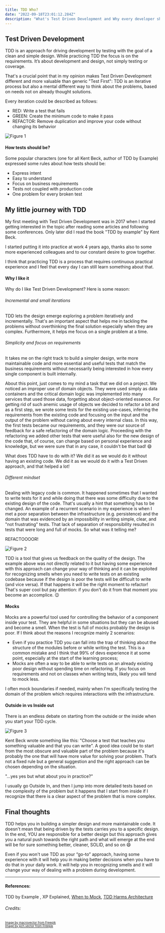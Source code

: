 ```yaml
---
title: TDD Who?
date: "2022-09-18T23:01:12.284Z"
description: "What's Test Driven Development and Why every developer should experience it?"
---
```


## Test Driven Development

TDD is an approach for driving development by testing with the goal of a clean and simple design. While practicing TDD
the focus is on the requirements. It’s about development and design, not simply testing or coverage.

That's a crucial point that in my opinion makes Test Driven Development   different and more valuable than generic
"Test First": TDD is an iterative process but also a mental different way to think about the problems,
based on needs not on already thought solutions.

Every iteration could be described as follows:

- RED: Write a test that fails
- GREEN: Create the minimum code to make it pass
- REFACTOR: Remove duplication and improve your code without changing its behavior

![Figure 1](./tdd.jpg "TDD cycle")

#### How tests should be?
Some popular characters (one for all Kent Beck, author of TDD by Example) expressed some rules about how tests should be:

- Express intent
- Easy to understand
- Focus on business requirements
- Tests not coupled with production code
- One problem for every broken test


## My little journey with TDD

My first meeting with Test Driven Development was in 2017 when I started getting interested in the topic after reading
some articles and following some conferences. Only later did I read the book "TDD by example" by Kent Beck.

I started putting it into practice at work 4 years ago, thanks also to some more experienced colleagues and
to our constant desire to grow together.

I think that practicing TDD is a process that requires continuous practical experience and I feel that every
day I can still learn something about that.

#### Why I like it

Why do I like Test Driven Development?
Here is some reason:

###### Incremental and small iterations
TDD lets the design emerge exploring a problem iteratively and incrementally. That's an important aspect that helps me
in tackling the problems without overthinking the final solution especially when they are complex.
Furthermore, it helps me focus on a single problem at a time.

###### Simplicity and focus on requirements

It takes me on the right track to build a simpler design, write more maintainable code and more essential
and useful tests that match the business requirements without necessarily being interested in how every single component
is built internally.

About this point, just comes to my mind a task that we did on a project.
We noticed an improper use of domain objects. They were used simply as data containers and the critical domain
logic was implemented into many services that used those data, forgetting about object-oriented essence.
For getting rid of such anemic usage of objects we decided to refactor a bit and as a first step, we wrote some tests for the
existing use-cases, inferring the requirements from the existing code and focusing on the input and the output of the problem
without caring about every internal class.
In this way, the first tests became our requirements, and they were our source of feedback for a safe refactoring of the domain logic.
Proceeding with the refactoring we added other tests that were useful also for the new design of the code that, of course, can change based on personal experience and knowledge,
but we were sure that in any case, it couldn't be that bad! :smile:

What does TDD have to do with it?
We did it as we would do it without having an existing code. We did it as we would do it with a Test Driven approach,
and that helped a lot!

###### Different mindset

Dealing with legacy code is common. It happened sometimes that I wanted to write tests for it and while doing that
there was some difficulty due to the existing design of the code. That's usually a hint that something has to be changed.
An example of a recurrent scenario in my experience is when I met a poor separation between the infrastructure (e.g. persistence)
and the domain that was evidenced by an impossibility in writing simple, clear, and "not frustrating" tests.
That lack of separation of responsibility resulted in tests that were long and full of mocks. So what was it telling me?

REFACTOOOOR!

![Figure 2](./hammer.jpg "Refactoring")

TDD is a tool that gives us feedback on the quality of the design.
The example above was not directly related to it but having some experience with this approach can change your way of thinking
and it can be exploited for recognizing smells when you need to write tests on an existing codebase because if the design
is poor the tests will be difficult to write (and vice versa). If that happens it will be the right moment to refactor!
That's super cool but pay attention: if you don't do it from that moment you become an accomplice. :wink:

#### Mocks
Mocks are a powerful tool used for controlling the behavior of a component inside your test. They are helpful in some
situations but they can be abused and become a smell. When the test is full of mocks probably the design is poor. If I
think about the reasons I recognize mainly 2 scenarios:

- Even if you practice TDD you can fall into the trap of thinking about the structure of the modules before or while
  writing the test. This is a common mistake and I think that 99% of devs experience it at some point, especially at the
  start of the learning process;
- Mocks are often a way to be able to write tests on an already existing poor design without spending time on refactoring.
  If you focus on requirements and not on classes when writing tests, likely you will tend to mock less.

I often mock boundaries if needed, mainly when I'm specifically testing the domain of the problem which requires
interactions with the infrastructure.

#### Outside in vs Inside out
There is an endless debate on starting from the outside or the inside when you start your TDD cycle.

![Figure 3](./gladiators.jpg "Outside in vs Inside out")

Kent Beck wrote something like this: "Choose a test that teaches you something valuable and that you can write".
A good idea could be to start from the most obscure and valuable part of the problem because it's probably the one
that will have more value for solving your problem.
That’s not a fixed rule but a general suggestion and the right approach can be chosen depending on the situation.

"...yes yes but what about you in practice?"

I usually go Outside In, and then I jump into more detailed tests based on the complexity of the problem but
it happens that I start from inside if I recognize that there is a clear aspect of the problem that is more complex.

## Final thoughts

TDD helps you in building a simpler design and more maintainable code. It doesn't mean that being driven by the tests carries
you to a specific design.
In the end, YOU are responsible for a better design but this approach gives you a natural push towards the right path and what will
emerge at the end will be for sure something better, cleaner, SOLID, and so on :smile:

Even if you won't use TDD as your “go-to” approach, having some experience with it will help you in making better
decisions when you have to do that in your daily work. It will help you in recognizing smells and it will change your way
of dealing with a problem during development.

---

#### References:
TDD by Example , XP Explained, [When to Mock](https://blog.cleancoder.com/uncle-bob/2014/05/10/WhenToMock.html),
[TDD Harms Architecture](https://blog.cleancoder.com/uncle-bob/2017/03/03/TDD-Harms-Architecture.html#:~:text=Yes!,architecture%20%E2%80%93%20TDD%20or%20no%20TDD)

###### Credits:
<span style="font-size:0.7em;">[Image by macrovector from Freepik](https://de.freepik.com/vektoren-kostenlos/zwei-bewaffnete-gladiatoren-die-cartoon-kompositionsvektorillustration-bekaempfen_23579801.htm#query=rome%20war&position=7&from_view=search)</span>  
<span style="font-size:0.7em;">[Image by pch.vector from Freepik](https://www.freepik.com/free-vector/angry-business-person-breaking-office-computer-with-big-hammer_20827534.htm#query=destroy&position=0&from_view=search)</span>